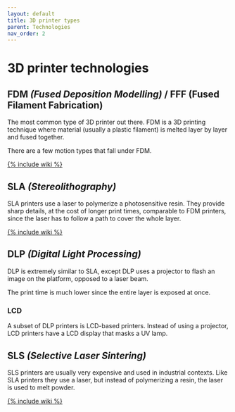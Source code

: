```yaml
---
layout: default
title: 3D printer types
parent: Technologies
nav_order: 2
---
```


# 3D printer technologies

## FDM _(Fused Deposition Modelling)_ / FFF (Fused Filament Fabrication)

The most common type of 3D printer out there. FDM is a 3D printing technique where material (usually a plastic filament) is melted layer by layer and fused together.

There are a few motion types that fall under FDM.

[{% include wiki %}](https://en.wikipedia.org/wiki/Fused_filament_fabrication)


## SLA _(Stereolithography)_

SLA printers use a laser to polymerize a photosensitive resin. They provide sharp details, at the cost of longer print times, comparable to FDM printers, since the laser has to follow a path to cover the whole layer.

[{% include wiki %}](https://en.wikipedia.org/wiki/Stereolithography)

## DLP _(Digital Light Processing)_

DLP is extremely similar to SLA, except DLP uses a projector to flash an image on the platform, opposed to a laser beam.

The print time is much lower since the entire layer is exposed at once.

### LCD

A subset of DLP printers is LCD-based printers. Instead of using a projector, LCD printers have a LCD display that masks a UV lamp.

## SLS _(Selective Laser Sintering)_

SLS printers are usually very expensive and used in industrial contexts. Like SLA printers they use a laser, but instead of polymerizing a resin, the laser is used to melt powder.

[{% include wiki %}](https://en.wikipedia.org/wiki/Selective_laser_sintering)

